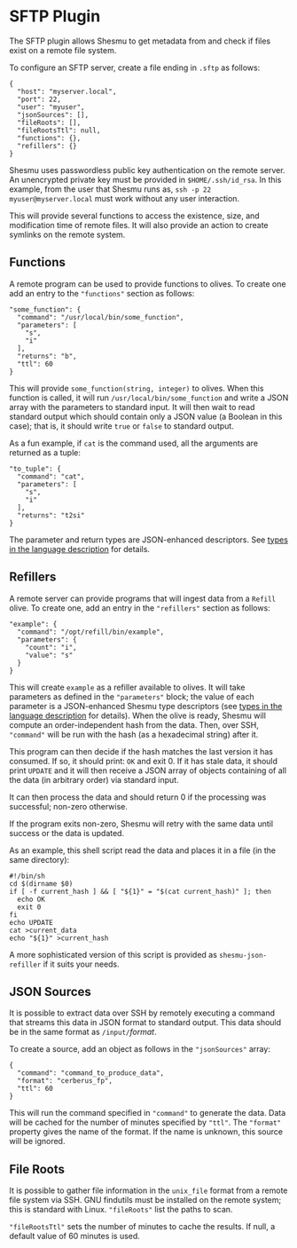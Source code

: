 # SFTP Plugin
The SFTP plugin allows Shesmu to get metadata from and check if files exist on 
a remote file system.

To configure an SFTP server, create a file ending in `.sftp` as follows:

    {
      "host": "myserver.local",
      "port": 22,
      "user": "myuser",
      "jsonSources": [],
      "fileRoots": [],
      "fileRootsTtl": null,
      "functions": {},
      "refillers": {}
    }

Shesmu uses passwordless public key authentication on the remote server. An
unencrypted private key must be provided in `$HOME/.ssh/id_rsa`. In this
example, from the user that Shesmu runs as, `ssh -p 22 myuser@myserver.local`
must work without any user interaction.

This will provide several functions to access the existence, size, and
modification time of remote files. It will also provide an action to create
symlinks on the remote system.

## Functions
A remote program can be used to provide functions to olives. To create one add
an entry to the `"functions"` section as follows:

    "some_function": {
      "command": "/usr/local/bin/some_function",
      "parameters": [
        "s",
        "i"
      ],
      "returns": "b",
      "ttl": 60
    }

This will provide `some_function(string, integer)` to olives. When this
function is called, it will run `/usr/local/bin/some_function` and write a JSON
array with the parameters to standard input. It will then wait to read standard
output which should contain only a JSON value (a Boolean in this case); that
is, it should write `true` or `false` to standard output.

As a fun example, if `cat` is the command used, all the arguments are returned
as a tuple:

    "to_tuple": {
      "command": "cat",
      "parameters": [
        "s",
        "i"
      ],
      "returns": "t2si"
    }

The parameter and return types are JSON-enhanced descriptors. See [types
in the language description](../language.md#types) for details.

## Refillers
A remote server can provide programs that will ingest data from a `Refill`
olive. To create one, add an entry in the `"refillers"` section as follows:

    "example": {
      "command": "/opt/refill/bin/example",
      "parameters": {
        "count": "i",
        "value": "s"
      }
    }

This will create `example` as a refiller available to olives. It will take
parameters as defined in the `"parameters"` block; the value of each parameter
is a JSON-enhanced Shesmu type descriptors (see [types in the language
description](../language.md#types) for details).  When the olive is ready,
Shesmu will compute an order-independent hash from the data. Then, over SSH,
`"command"` will be run with the hash (as a hexadecimal string) after it.

This program can then decide if the hash matches the last version it has
consumed. If so, it should print: `OK` and exit 0. If it has stale data, it
should print `UPDATE` and it will then receive a JSON array of objects
containing of all the data (in arbitrary order) via standard input.

It can then process the data and should return 0 if the processing was
successful; non-zero otherwise.

If the program exits non-zero, Shesmu will retry with the same data until
success or the data is updated.

As an example, this shell script read the data and places it in a file (in the
same directory):


    #!/bin/sh
    cd $(dirname $0)
    if [ -f current_hash ] && [ "${1}" = "$(cat current_hash)" ]; then
      echo OK
      exit 0
    fi
    echo UPDATE
    cat >current_data
    echo "${1}" >current_hash

A more sophisticated version of this script is provided as
`shesmu-json-refiller` if it suits your needs.

## JSON Sources
It is possible to extract data over SSH by remotely executing a command that
streams this data in JSON format to standard output. This data should be in the
same format as `/input/`_format_.

To create a source, add an object as follows in the `"jsonSources"` array:

    {
      "command": "command_to_produce_data",
      "format": "cerberus_fp",
      "ttl": 60
    }

This will run the command specified in `"command"` to generate the data. Data
will be cached for the number of minutes specified by `"ttl"`. The `"format"`
property gives the name of the format. If the name is unknown, this source will
be ignored.

## File Roots
It is possible to gather file information in the `unix_file` format from a
remote file system via SSH. GNU findutils must be installed on the remote
system; this is standard with Linux. `"fileRoots"` list the paths to scan.

`"fileRootsTtl"` sets the number of minutes to cache the results. If null, a
default value of 60 minutes is used.
